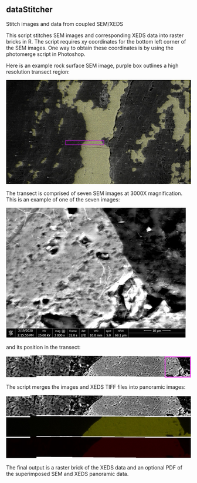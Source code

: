 ## dataStitcher
Stitch images and data from coupled SEM/XEDS


This script stitches SEM images and corresponding XEDS data into raster bricks in R. The script requires xy coordinates for the bottom left corner of the SEM images. One way to obtain these coordinates is by using the photomerge script in Photoshop. 

Here is an example rock surface SEM image, purple box outlines a high resolution transect region:

![Image of rock overview](https://raw.githubusercontent.com/CaitlinCasar/dataStitcher/master/rock_overview.jpg)

The transect is comprised of seven SEM images at 3000X magnification. This is an example of one of the seven images:


![3000X SEM image](https://raw.githubusercontent.com/CaitlinCasar/dataStitcher/master/mag_image.jpg)

and its position in the transect:

![Image of transect](https://raw.githubusercontent.com/CaitlinCasar/dataStitcher/master/transect.jpg)

The script merges the images and XEDS TIFF files into panoramic images:

![Panoramic images](https://raw.githubusercontent.com/CaitlinCasar/dataStitcher/master/elements.jpg)

The final output is a raster brick of the XEDS data and an optional PDF of the superimposed SEM and XEDS panoramic data.
